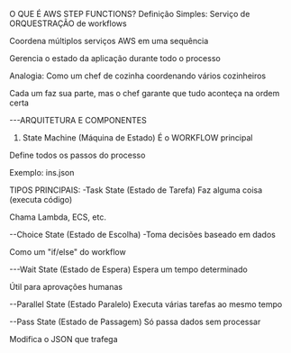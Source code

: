 O QUE É AWS STEP FUNCTIONS?
Definição Simples:
Serviço de ORQUESTRAÇÃO de workflows

Coordena múltiplos serviços AWS em uma sequência

Gerencia o estado da aplicação durante todo o processo

Analogia:
Como um chef de cozinha coordenando vários cozinheiros

Cada um faz sua parte, mas o chef garante que tudo aconteça na ordem certa

---ARQUITETURA E COMPONENTES
1. State Machine (Máquina de Estado)
É o WORKFLOW principal

Define todos os passos do processo

Exemplo: ins.json



 TIPOS PRINCIPAIS:
-Task State (Estado de Tarefa)
Faz alguma coisa (executa código)

Chama Lambda, ECS, etc.

--Choice State (Estado de Escolha)
-Toma decisões baseado em dados

Como um "if/else" do workflow

---Wait State (Estado de Espera)
Espera um tempo determinado

Útil para aprovações humanas

--Parallel State (Estado Paralelo)
Executa várias tarefas ao mesmo tempo

--Pass State (Estado de Passagem)
Só passa dados sem processar

Modifica o JSON que trafega